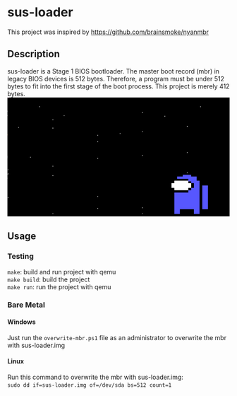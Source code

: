 # sus-loader

This project was inspired by https://github.com/brainsmoke/nyanmbr </br>

## Description

sus-loader is a Stage 1 BIOS bootloader. The master boot record (mbr) in legacy BIOS devices is 512 bytes. Therefore, a program must be under 512 bytes to fit into the first stage of the boot process. This project is merely 412 bytes. </br>
![](https://github.com/Msfv3n0m/sus-loader/blob/main/sus.PNG)

## Usage

### Testing

`make`: build and run project with qemu </br>
`make build`: build the project </br>
`make run`: run the project with qemu </br>

### Bare Metal

#### Windows

Just run the `overwrite-mbr.ps1` file as an administrator to overwrite the mbr with sus-loader.img

#### Linux

Run this command to overwrite the mbr with sus-loader.img: </br>
`sudo dd if=sus-loader.img of=/dev/sda bs=512 count=1`
